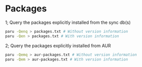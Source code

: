 # Packages

1; Query the packages explicitly installed from the sync db(s)

```bash
paru -Qenq > packages.txt # Without version information
paru -Qen > packages.txt # With version information
```

2; Query the packages explicitly installed from AUR

```bash
paru -Qemq > aur-packages.txt # Without version information
paru -Qem > aur-packages.txt # With version information
```

